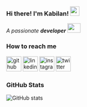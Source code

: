 ### Hi there! I'm Kabilan! <a><img src="https://media.giphy.com/media/hvRJCLFzcasrR4ia7z/giphy.gif" width="25px"></a>

<p>
  <em>
    A passionate <b>developer</b> <img src="https://raw.githubusercontent.com/TheDudeThatCode/TheDudeThatCode/master/Assets/Developer.gif" width=35 height=25>
  </em>
 </p>

### How to reach me
[<img src='https://cdn.jsdelivr.net/npm/simple-icons@3.0.1/icons/github.svg' alt='github' height='40'>](https://github.com/imKabilan)  [<img src='https://cdn.jsdelivr.net/npm/simple-icons@3.0.1/icons/linkedin.svg' alt='linkedin' height='40'>](https://www.linkedin.com/in/https://www.linkedin.com/in/kabilan-s-7607901a5//)  [<img src='https://cdn.jsdelivr.net/npm/simple-icons@3.0.1/icons/instagram.svg' alt='instagram' height='40'>](https://www.instagram.com/kabilan_offl/)  [<img src='https://cdn.jsdelivr.net/npm/simple-icons@3.0.1/icons/twitter.svg' alt='twitter' height='40'>](https://twitter.com/Kabilan_offl)  

### GitHub Stats
![GitHub stats](https://github-readme-stats.vercel.app/api?username=imKabilan&show_icons=true)  


